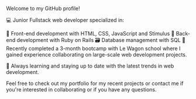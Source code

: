 Welcome to my GitHub profile!

💻 Junior Fullstack web developer specialized in:

🎨 Front-end development with HTML, CSS, JavaScript and Stimulus
💾 Back-end development with Ruby on Rails
🗃️ Database management with SQL
🚀 Recently completed a 3-month bootcamp with Le Wagon school where I gained experience collaborating on large-scale web development projects.

🌱 Always learning and staying up to date with the latest trends in web development.

Feel free to check out my portfolio for my recent projects or contact me if you're interested in collaborating or if you have any questions.

